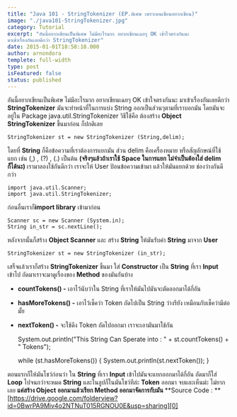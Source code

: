 ```yaml
---
title: "Java 101 - StringTokenizer (EP.พิเศษ เพราะคนเขียนอยากเขียน)"
image: "./java101-StringTokenizer.jpg"
category: Tutorial
excerpt: "อันนี้อยากเขียนเป็นพิเศษ ไม่มีอะไรมาก อยากเขียนเฉยๆ OK เข้าใจตรงกันนะ
มาเข้าเรื่องกันเลยดีกว่า StringTokenizer"
date: 2015-01-01T18:58:18.000
author: arnondora
templete: full-width
type: post
isFeatured: false
status: published
---
```


อันนี้อยากเขียนเป็นพิเศษ ไม่มีอะไรมาก อยากเขียนเฉยๆ OK เข้าใจตรงกันนะ
มาเข้าเรื่องกันเลยดีกว่า **StringTokenizer** มันจะทำหน้าที่ในการแบ่ง String ออกเป็นส่วนๆตามที่เราบอกมัน โดยมันจะอยู่ใน Package java.util.StringTokenizer
วิธีใช้คือ ต้องสร้าง **Object StringTokenizer** ขึ้นมาก่อน ก็ปกติเลย

    StringTokenizer st = new StringTokenizer (String,delim);

โดยที่ **String** ก็คือข้อความที่เราต้องการแยกมัน ส่วน delim คือเครื่องหมาย หรือสัญลักษณ์ที่ใช้แยก เช่น (,) , (?) , (.) เป็นต้น **(จริงๆแล้วถ้าเราใช้ Space ในการแยก ไม่จำเป็นต้องใส่ delim ก็ได้นะ)**
เรามาลองใช้กันดีกว่า เราจะให้ User ป้อนข้อความเข้ามา แล้วให้มันแยกด้วย ช่องว่างกันดีกว่า

    import java.util.Scanner;
    import java.util.StringTokenizer;

ก่อนอื่นเราก็**import library** เข้ามาก่อน

    Scanner sc = new Scanner (System.in);
    String in_str = sc.nextLine();

หลังจากนั้นก็สร้าง **Object Scanner** และ สร้าง **String** ให้มันรับค่า **String** มาจาก **User**

    StringTokenizer st = new StringTokenizer (in_str);

เสร็จแล้วเราก็สร้าง **StringTokenizer** ขึ้นมา ใส่ **Constructor** เป็น **String** ที่เรา **Input** เข้าไป
ถัดมาเราจะมาดูเรื่องของ **Method** ของมันกันบ้าง

* **countTokens() -** เอาไว้นับว่าใน String ที่เราให้มันไปมันจะตัดออกมาได้กี่อัน
* **hasMoreTokens() -** เอาไว้เช็คว่า Token ถัดไปเป็น String ว่างรึยัง เหมือนกับเช็คว่ามีต่อมั้ย
* **nextToken() -** จะใช้ดึง Token ถัดไปออกมา
เราจะเอามันมาใช้กัน

    System.out.println("This String Can Sperate into : " + st.countTokens() + " Tokens");

    while (st.hasMoreTokens())
    {
       System.out.println(st.nextToken());
    }

ตอนแรกก็ให้มันโชว์ก่อนว่า ใน **String** ที่เรา **Input** เข้าไปมันจะแยกออกมาได้กี่อัน ถัดมาก็ใส่ **Loop** ไปจนกว่าจะหมด **String** และในลูปก็ในมันโชว์ทีล่ะ **Token** ออกมา
จบและเห็นม่ะ ไม่ยากเลย **แค่สร้าง Object ออกมาแล้วเรียก Method ออกมาจัดการกับมัน**
**Source Code : **[https://drive.google.com/folderview?id=0BwrPA9Miv4o2NTNuT015RGNOU0E&usp=sharing][0]

[0]: https://drive.google.com/folderview?id=0BwrPA9Miv4o2NTNuT015RGNOU0E&usp=sharing
